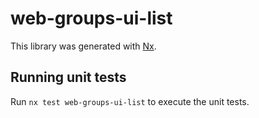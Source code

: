 # web-groups-ui-list

This library was generated with [Nx](https://nx.dev).

## Running unit tests

Run `nx test web-groups-ui-list` to execute the unit tests.
